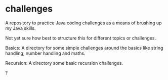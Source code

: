 # challenges
A repository to practice Java coding challenges as a means of brushing up my Java skills.

Not yet sure how best to structure this for different topics or challenges.

Basics: A directory for some simple challenges around the basics like string handling, number handling and maths.

Recursion: A directory some basic recursion challenges.

?

